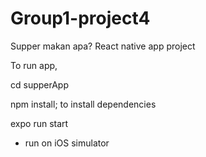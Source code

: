 # Group1-project4

Supper makan apa? React native app project

To run app,

cd supperApp

npm install; to install dependencies

expo run start

* run on iOS simulator
